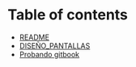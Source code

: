 # Table of contents

* [README](README.md)
* [DISEÑO\_PANTALLAS](diseno_pantallas.md)
* [Probando gitbook](probando-gitbook.md)

